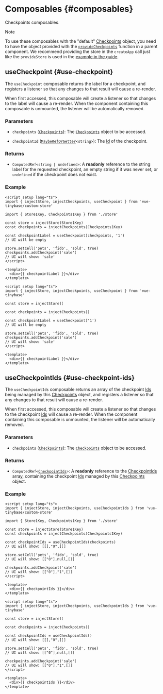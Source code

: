 # Composables {#composables}

Checkpoints composables.

<div class="hide-custom-store">

> [!NOTE]
> To use these composables with the "default" [Checkpoints](https://tinybase.org/api/checkpoints/interfaces/checkpoints/checkpoints/) object, you need to have the object provided with the [`provideCheckpoints`](/api/checkpoints/context#provide-checkpoints) function in a parent component. We recommend providing the store in the `createApp` call just like the `provideStore` is used in the [example in the guide](/guide/getting-started/connect-to-vuejs-app#provide-the-store-to-your-vue-app).

</div>

## useCheckpoint {#use-checkpoint}

The `useCheckpoint` composable returns the label for a checkpoint, and registers a listener so that any changes to that result will cause a re-render.

When first accessed, this composable will create a listener so that changes to the label will cause a re-render. When the component containing this composable is unmounted, the listener will be automatically removed.

### Parameters

<div class="hide-default-store">

- `checkpoints` ([`Checkpoints`](https://tinybase.org/api/checkpoints/interfaces/checkpoints/checkpoints/)): The [`Checkpoints`](https://tinybase.org/api/checkpoints/interfaces/checkpoints/checkpoints/) object to be accessed.

</div>

- `checkpointId` ([`MaybeRefOrGetter`](https://vuejs.org/api/utility-types.html#maybereforgetter)`<string>`): The [Id](https://tinybase.org/api/common/type-aliases/identity/id/) of the checkpoint.

### Returns

- `ComputedRef<string | undefined>`: A **readonly** reference to the string label for the requested checkpoint, an empty string if it was never set, or `undefined` if the checkpoint does not exist.

### Example

<div class="hide-default-store">

```vue
<script setup lang="ts">
import { injectStore, injectCheckpoints, useCheckpoint } from 'vue-tinybase/custom-store'

import { Store1Key, Checkpoints1Key } from './store'

const store = injectStore(Store1Key)
const checkpoints = injectCheckpoints(Checkpoints1Key)

const checkpointLabel = useCheckpoint(checkpoints, '1')
// UI will be empty

store.setCell('pets', 'fido', 'sold', true)
checkpoints.addCheckpoint('sale')
// UI will show: 'sale'
</script>

<template>
  <div>{{ checkpointLabel }}</div>
</template>
```

</div>

<div class="hide-custom-store">

```vue
<script setup lang="ts">
import { injectStore, injectCheckpoints, useCheckpoint } from 'vue-tinybase'

const store = injectStore()

const checkpoints = injectCheckpoints()

const checkpointLabel = useCheckpoint('1')
// UI will be empty

store.setCell('pets', 'fido', 'sold', true)
checkpoints.addCheckpoint('sale')
// UI will show: 'sale'
</script>

<template>
  <div>{{ checkpointLabel }}</div>
</template>
```

</div>

## useCheckpointIds {#use-checkpoint-ids}

The `useCheckpointIds` composable returns an array of the checkpoint [Ids](https://tinybase.org/api/common/type-aliases/identity/ids/) being managed by this [Checkpoints](https://tinybase.org/api/checkpoints/interfaces/checkpoints/checkpoints/) object, and registers a listener so that any changes to that result will cause a re-render.

When first accessed, this composable will create a listener so that changes to the checkpoint [Ids](https://tinybase.org/api/common/type-aliases/identity/ids/) will cause a re-render. When the component containing this composable is unmounted, the listener will be automatically removed.

<div class="hide-default-store">

### Parameters

- `checkpoints` ([`Checkpoints`](https://tinybase.org/api/checkpoints/interfaces/checkpoints/checkpoints/)): The [`Checkpoints`](https://tinybase.org/api/checkpoints/interfaces/checkpoints/checkpoints/) object to be accessed.

</div>

### Returns

- `ComputedRef<`[`CheckpointIds`](https://tinybase.org/api/checkpoints/type-aliases/identity/checkpointids/)`>`: A **readonly** reference to the [CheckpointIds](https://tinybase.org/api/checkpoints/type-aliases/identity/checkpointids/) array, containing the checkpoint [Ids](https://tinybase.org/api/common/type-aliases/identity/ids/) managed by this [Checkpoints](https://tinybase.org/api/checkpoints/interfaces/checkpoints/checkpoints/) object.

### Example

<div class="hide-default-store">

```vue
<script setup lang="ts">
import { injectStore, injectCheckpoints, useCheckpointIds } from 'vue-tinybase/custom-store'

import { Store1Key, Checkpoints1Key } from './store'

const store = injectStore(Store1Key)
const checkpoints = injectCheckpoints(Checkpoints1Key)

const checkpointIds = useCheckpointIds(checkpoints)
// UI will show: [[],"0",[]]

store.setCell('pets', 'fido', 'sold', true)
// UI will show: [["0"],null,[]]

checkpoints.addCheckpoint('sale')
// UI will show: [["0"],"1",[]]
</script>

<template>
  <div>{{ checkpointIds }}</div>
</template>
```

</div>

<div class="hide-custom-store">

```vue
<script setup lang="ts">
import { injectStore, injectCheckpoints, useCheckpointIds } from 'vue-tinybase'

const store = injectStore()

const checkpoints = injectCheckpoints()

const checkpointIds = useCheckpointIds()
// UI will show: [[],"0",[]]

store.setCell('pets', 'fido', 'sold', true)
// UI will show: [["0"],null,[]]

checkpoints.addCheckpoint('sale')
// UI will show: [["0"],"1",[]]
</script>

<template>
  <div>{{ checkpointIds }}</div>
</template>
```

</div>
